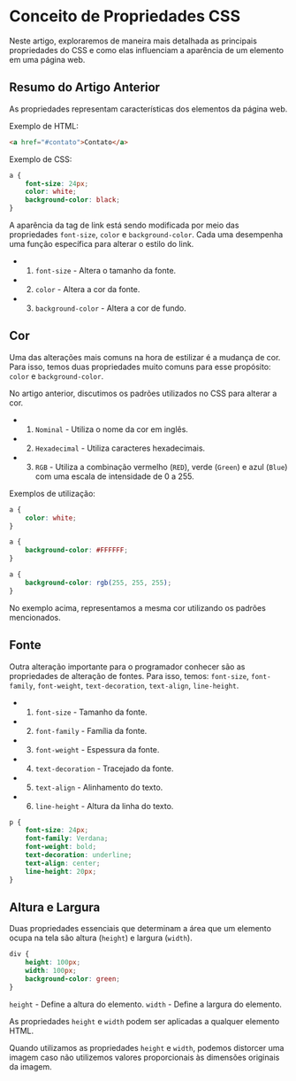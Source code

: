 # Conceito de Propriedades CSS

Neste artigo, exploraremos de maneira mais detalhada as principais propriedades do CSS e como elas influenciam a aparência de um elemento em uma página web.

## Resumo do Artigo Anterior

As propriedades representam características dos elementos da página web.

Exemplo de HTML:

```html
<a href="#contato">Contato</a>
```

Exemplo de CSS:

```css
a {
    font-size: 24px;
    color: white;
    background-color: black;
}
```

A aparência da tag de link está sendo modificada por meio das propriedades `font-size`, `color` e `background-color`. Cada uma desempenha uma função específica para alterar o estilo do link.

- 1. `font-size` - Altera o tamanho da fonte.
- 2. `color` - Altera a cor da fonte.
- 3. `background-color` - Altera a cor de fundo.

## Cor

Uma das alterações mais comuns na hora de estilizar é a mudança de cor. Para isso, temos duas propriedades muito comuns para esse propósito: `color` e `background-color`.

No artigo anterior, discutimos os padrões utilizados no CSS para alterar a cor.

- 1. `Nominal` - Utiliza o nome da cor em inglês.
- 2. `Hexadecimal` - Utiliza caracteres hexadecimais.
- 3. `RGB` - Utiliza a combinação vermelho (`RED`), verde (`Green`) e azul (`Blue`) com uma escala de intensidade de 0 a 255.

Exemplos de utilização:

```css
a {
    color: white;
}
```

```css
a {
    background-color: #FFFFFF;
}
```

```css
a {
    background-color: rgb(255, 255, 255);
}
```

No exemplo acima, representamos a mesma cor utilizando os padrões mencionados.

## Fonte

Outra alteração importante para o programador conhecer são as propriedades de alteração de fontes. Para isso, temos: `font-size`, `font-family`, `font-weight`, `text-decoration`, `text-align`, `line-height`.

- 1. `font-size` - Tamanho da fonte.
- 2. `font-family` - Família da fonte.
- 3. `font-weight` - Espessura da fonte.
- 4. `text-decoration` - Tracejado da fonte.
- 5. `text-align` - Alinhamento do texto.
- 6. `line-height` - Altura da linha do texto.

```css
p {
    font-size: 24px;
    font-family: Verdana;
    font-weight: bold;
    text-decoration: underline;
    text-align: center;
    line-height: 20px;
}
```

## Altura e Largura

Duas propriedades essenciais que determinam a área que um elemento ocupa na tela são altura (`height`) e largura (`width`).

```css
div {
    height: 100px;
    width: 100px;
    background-color: green;
}
```

`height` - Define a altura do elemento.
`width` - Define a largura do elemento.

As propriedades `height` e `width` podem ser aplicadas a qualquer elemento HTML.

Quando utilizamos as propriedades `height` e `width`, podemos distorcer uma imagem caso não utilizemos valores proporcionais às dimensões originais da imagem.
